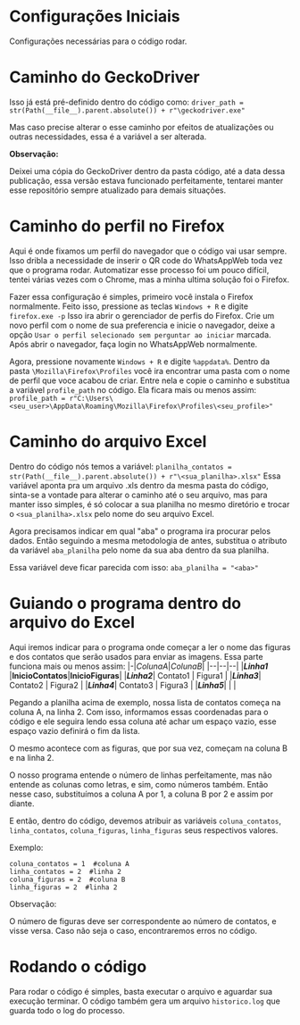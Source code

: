 # Configurações Iniciais

Configurações necessárias para o código rodar.

# Caminho do GeckoDriver

Isso já está pré-definido dentro do código como: `driver_path = str(Path(__file__).parent.absolute()) + r"\geckodriver.exe"`

Mas caso precise alterar o esse caminho por efeitos de atualizações ou outras necessidades, essa é a variável a ser alterada.

**Observação:**

Deixei uma cópia do GeckoDriver dentro da pasta código, até a data dessa publicação, essa versão estava funcionado perfeitamente, tentarei manter esse repositório sempre atualizado para demais situações.

# Caminho do perfil no Firefox
Aqui é onde fixamos um perfil do navegador que o código vai usar sempre. Isso dribla a necessidade de inserir o QR code do WhatsAppWeb toda vez que o programa rodar. Automatizar esse processo foi um pouco difícil, tentei várias vezes com o Chrome, mas a minha ultima solução foi o Firefox. 

Fazer essa configuração é simples, primeiro você instala o Firefox normalmente. Feito isso, pressione as teclas `Windows + R` e digite `firefox.exe -p` Isso ira abrir o gerenciador de perfis do Firefox. Crie um novo perfil com o nome de sua preferencia e inicie o navegador, deixe a opção `Usar o perfil selecionado sem perguntar ao iniciar` marcada. Após abrir o navegador, faça login no WhatsAppWeb normalmente.

Agora, pressione novamente `Windows + R` e digite `%appdata%`. Dentro da pasta `\Mozilla\Firefox\Profiles` você ira encontrar uma pasta com o nome de perfil que voce acabou de criar. Entre nela e copie o caminho e substitua a variável `profile_path` no código. Ela ficara mais ou menos assim: `profile_path = r"C:\Users\<seu_user>\AppData\Roaming\Mozilla\Firefox\Profiles\<seu_profile>"`

# Caminho do arquivo Excel
Dentro do código nós temos a variável: `planilha_contatos = str(Path(__file__).parent.absolute()) + r"\<sua_planilha>.xlsx"` Essa variável aponta pra um arquivo .xls dentro da mesma pasta do código, sinta-se a vontade para alterar o caminho até o seu arquivo, mas para manter isso simples, é só colocar a sua planilha no mesmo diretório e trocar o `<sua_planilha>.xlsx` pelo nome do seu arquivo Excel.

Agora precisamos indicar em qual "aba" o programa ira procurar pelos dados. Então seguindo a mesma metodologia de antes, substitua o atributo da variável `aba_planilha` pelo nome da sua aba dentro da sua planilha. 

Essa variável deve ficar parecida com isso: `aba_planilha = "<aba>"`

# Guiando o programa dentro do arquivo do Excel
Aqui iremos indicar para o programa onde começar a ler o nome das figuras e dos contatos que serão usados para enviar as imagens. Essa parte funciona mais ou menos assim: 
|-|*ColunaA*|*ColunaB*|
|--|--|--|
|***Linha1*** |**InicioContatos**|**InicioFiguras**|
|***Linha2***| Contato1 | Figura1 |
|***Linha3***| Contato2 | Figura2 |
|***Linha4***| Contato3 | Figura3 |
|***Linha5***| | |

Pegando a planilha acima de exemplo, nossa lista de contatos começa na coluna A, na linha 2. Com isso, informamos essas coordenadas para o código e ele seguira lendo essa coluna até achar um espaço vazio, esse espaço vazio definirá o fim da lista. 

O mesmo acontece com as figuras, que por sua vez, começam na coluna B e na linha 2.

O nosso programa entende o número de linhas perfeitamente, mas não entende as colunas como letras, e sim, como números também. Então nesse caso, substituímos a coluna A por 1, a coluna B por 2 e assim por diante.

E então, dentro do código, devemos atribuir as variáveis `coluna_contatos`, `linha_contatos`, `coluna_figuras`, `linha_figuras` seus respectivos valores.

Exemplo:

    coluna_contatos = 1  #coluna A
    linha_contatos = 2  #linha 2
    coluna_figuras = 2  #coluna B
    linha_figuras = 2  #linha 2

Observação:

O número de figuras deve ser correspondente ao número de contatos, e visse versa. Caso não seja o caso, encontraremos erros no código.

# Rodando o código
Para rodar o código é simples, basta executar o arquivo e aguardar sua execução terminar. O código também gera um arquivo `historico.log` que guarda todo o log do processo. 
